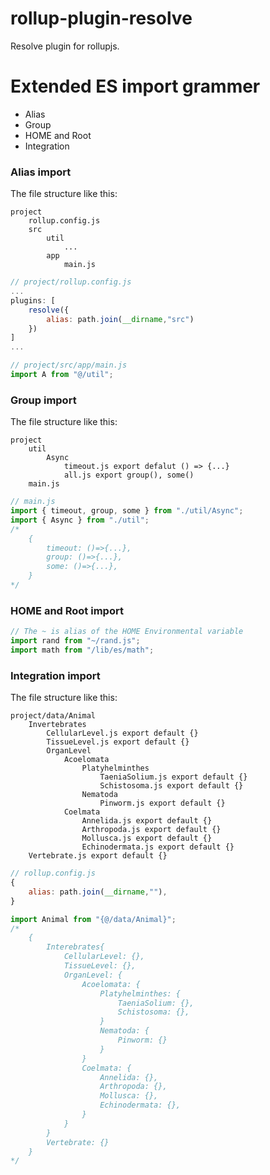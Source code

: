 # rollup-plugin-resolve
Resolve plugin for rollupjs.

# Extended ES import grammer

+ Alias
+ Group
+ HOME and Root
+ Integration

### Alias import

The file structure like this:

```
project
	rollup.config.js
	src
        util
        	...
		app
			main.js
```

```js
// project/rollup.config.js
...
plugins: [
    resolve({
        alias: path.join(__dirname,"src")
    })
]
...
```

```js
// project/src/app/main.js
import A from "@/util";
```

### Group import

The file structure like this:

```
project
	util
		Async
			timeout.js export defalut () => {...}
			all.js export group(), some()
	main.js
```

```js
// main.js
import { timeout, group, some } from "./util/Async";
import { Async } from "./util";
/*
	{
		timeout: ()=>{...},
		group: ()=>{...},
		some: ()=>{...},
	}
*/
```

### HOME and Root import

```js
// The ~ is alias of the HOME Environmental variable
import rand from "~/rand.js";
import math from "/lib/es/math";
```

### Integration import

The file structure like this:

```
project/data/Animal
	Invertebrates
		CellularLevel.js export default {}
		TissueLevel.js export default {}
		OrganLevel
			Acoelomata
				Platyhelminthes
					TaeniaSolium.js export default {}
					Schistosoma.js export default {}
				Nematoda
					Pinworm.js export default {}
			Coelmata
				Annelida.js export default {}
				Arthropoda.js export default {}
				Mollusca.js export default {}
				Echinodermata.js export default {}
	Vertebrate.js export default {}
```

```js
// rollup.config.js
{
	alias: path.join(__dirname,""),
}
```

```js
import Animal from "{@/data/Animal}";
/*
	{
		Interebrates{
			CellularLevel: {},
			TissueLevel: {},
			OrganLevel: {
				Acoelomata: {
					Platyhelminthes: {
						TaeniaSolium: {},
						Schistosoma: {},
					}
					Nematoda: {
						Pinworm: {}
					}
				}
				Coelmata: {
					Annelida: {},
					Arthropoda: {},
					Mollusca: {},
					Echinodermata: {},
				}
			}
		}
		Vertebrate: {}
	}
*/
```

